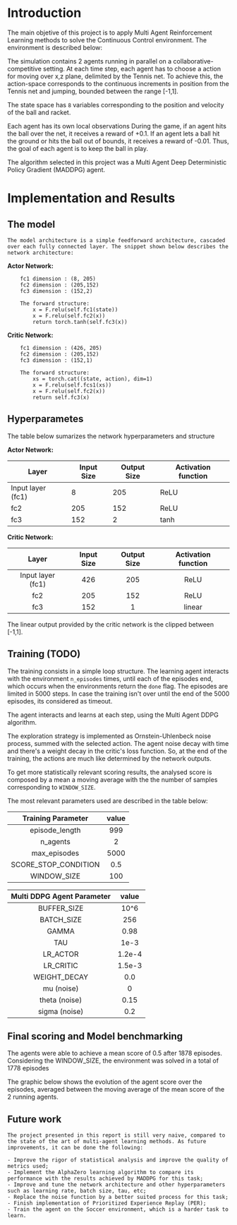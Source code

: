 # Introduction

The main objetive of this project is to apply Multi Agent Reinforcement Learning methods to solve the Continuous Control environment. 
The environment is described below:

The simulation contains 2 agents running in parallel on a collaborative-competitive setting.  At each time step, each agent has to choose a action for moving over x,z plane, delimited by the Tennis net. To achieve this, the action-space corresponds to the continuous increments in position from the Tennis net and jumping, bounded between the range [-1,1].


The state space has `8` variables corresponding to the position and velocity of the ball and racket.


Each agent has its own local observations
During the game, if an agent hits the ball over the net, it receives a reward of +0.1. If an agent lets a ball hit the ground or hits the ball out of bounds, it receives a reward of -0.01. Thus, the goal of each agent is to keep the ball in play.

The algorithm selected in this project was a Multi Agent Deep Deterministic Policy Gradient (MADDPG) agent.

# Implementation and Results

## The model

    The model architecture is a simple feedforward architecture, cascaded  over each fully connected layer. The snippet shown below describes the network architecture:

**Actor Network:**
```
    fc1 dimension : (8, 205)
    fc2 dimension : (205,152)
    fc3 dimension : (152,2)

    The forward structure:
        x = F.relu(self.fc1(state))
        x = F.relu(self.fc2(x))
        return torch.tanh(self.fc3(x))
```

**Critic Network:**
```
    fc1 dimension : (426, 205)
    fc2 dimension : (205,152)
    fc3 dimension : (152,1)

    The forward structure:
        xs = torch.cat((state, action), dim=1)
        x = F.relu(self.fcs1(xs))
        x = F.relu(self.fc2(x))
        return self.fc3(x)
```

##  Hyperparametes 
 
 The table below sumarizes the network hyperparameters and structure

**Actor Network:**

| Layer             | Input Size | Output Size | Activation function |
|-------------------|------------|-------------|---------------------|
| Input layer (fc1) |      8     |     205     |         ReLU        |
|        fc2        |     205    |     152     |         ReLU        |
|        fc3        |     152    |      2      |         tanh        |

**Critic Network:**

|     **Layer**     | **Input Size** | **Output Size** | **Activation function** |
|:-----------------:|:--------------:|:---------------:|:-----------------------:|
| Input layer (fc1) |       426      |       205       |        ReLU       |
|        fc2        |       205      |       152       |        ReLU       |
|        fc3        |       152      |        1       |           linear          |

The linear output provided by the critic network is the clipped between [-1,1].

## Training  (TODO)

The training consists in a  simple loop structure. The learning agent interacts with the environment `n_episodes` times, until each of the episodes end, which occurs when the environments return the `done` flag. The episodes are limited in 5000 steps. In case the training isn't over until the end of the 5000 episodes, its considered as timeout.

The agent interacts and learns at each step, using the  Multi Agent DDPG  algorithm.

The exploration strategy is implemented as Ornstein-Uhlenbeck noise process, summed with the selected action. The agent noise  decay with time and there's a weight decay in the critic's loss function. So, at the end of the training, the actions are much like determined by the network outputs.

To get more statistically relevant scoring results, the analysed score is composed by a mean a moving average with the the number of samples corresponding to `WINDOW_SIZE`.

The most relevant parameters used are described in the table below:

| **Training Parameter** | **value** |
|:----------------------:|:---------:|
|    episode_length      |    999    |
|       n_agents         |     2     |
|      max_episodes      |    5000   |
|  SCORE_STOP_CONDITION  |     0.5   |
|       WINDOW_SIZE      |    100    |

| **Multi DDPG Agent Parameter** | **value** |
|:------------------------:|:---------:|
|        BUFFER_SIZE       |    10^6   |
|        BATCH_SIZE        |    256    |
|           GAMMA          |    0.98   |
|            TAU           |    1e-3   |
|         LR_ACTOR         |   1.2e-4  |
|         LR_CRITIC        |   1.5e-3  |
|       WEIGHT_DECAY       |    0.0    |
|        mu (noise)        |     0     |
|       theta (noise)      |    0.15   |
|       sigma (noise)      |    0.2    |


## Final scoring and Model benchmarking

The agents were able to achieve a mean score of 0.5 after 1878 episodes. Considering the WINDOW_SIZE, the environment was solved in a total of 1778 episodes

The graphic below shows the evolution of the agent score over the episodes, averaged between the moving average of the mean score of the 2 running agents.

<p align="center">
<object data="docs/average_scores_result.png" width="300" height="300"> </object>
</p>

## Future work

    The project presented in this report is still very naive, compared to the state of the art of multi-agent learning methods. As future improvements, it can be done the following:

    - Improve the rigor of statistical analysis and improve the quality of metrics used;
    - Implement the AlphaZero learning algorithm to compare its performance with the results achieved by MADDPG for this task;
    - Improve and tune the network architecture and other hyperparameters such as learning rate, batch size, tau, etc;
    - Replace the noise function by a better suited process for this task;
    - Finish implementation of Prioritized Experience Replay (PER);
    - Train the agent on the Soccer environment, which is a harder task to learn.